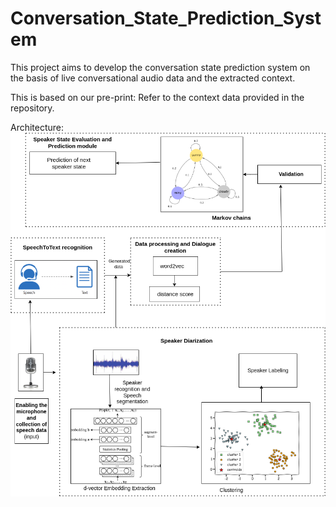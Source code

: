 # Conversation_State_Prediction_System

This project aims to develop the conversation state prediction system on the basis of live conversational audio data and the extracted context.

This is based on our pre-print: 
Refer to the context data provided in the repository.

Architecture:
![Architecture](architecture.png)
